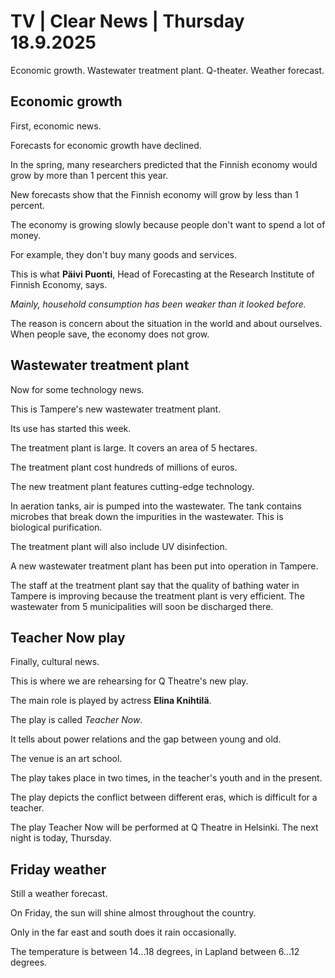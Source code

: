# TV | Clear News | Thursday 18.9.2025

Economic growth. Wastewater treatment plant. Q-theater. Weather forecast.

## Economic growth

First, economic news.

Forecasts for economic growth have declined.

In the spring, many researchers predicted that the Finnish economy would grow by more than 1 percent this year.

New forecasts show that the Finnish economy will grow by less than 1 percent.

The economy is growing slowly because people don't want to spend a lot of money.

For example, they don't buy many goods and services.

This is what **Päivi Puonti**, Head of Forecasting at the Research Institute of Finnish Economy, says.

*Mainly, household consumption has been weaker than it looked before.*

The reason is concern about the situation in the world and about ourselves. When people save, the economy does not grow.

## Wastewater treatment plant

Now for some technology news.

This is Tampere's new wastewater treatment plant.

Its use has started this week.

The treatment plant is large. It covers an area of 5 hectares.

The treatment plant cost hundreds of millions of euros.

The new treatment plant features cutting-edge technology.

In aeration tanks, air is pumped into the wastewater. The tank contains microbes that break down the impurities in the wastewater. This is biological purification.

The treatment plant will also include UV disinfection.

A new wastewater treatment plant has been put into operation in Tampere.

The staff at the treatment plant say that the quality of bathing water in Tampere is improving because the treatment plant is very efficient. The wastewater from 5 municipalities will soon be discharged there.

## Teacher Now play

Finally, cultural news.

This is where we are rehearsing for Q Theatre's new play.

The main role is played by actress **Elina Knihtilä**.

The play is called *Teacher Now*.

It tells about power relations and the gap between young and old.

The venue is an art school.

The play takes place in two times, in the teacher's youth and in the present.

The play depicts the conflict between different eras, which is difficult for a teacher.

The play Teacher Now will be performed at Q Theatre in Helsinki. The next night is today, Thursday.

## Friday weather

Still a weather forecast.

On Friday, the sun will shine almost throughout the country.

Only in the far east and south does it rain occasionally.

The temperature is between 14...18 degrees, in Lapland between 6...12 degrees.
